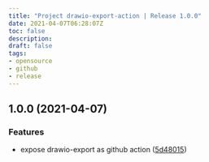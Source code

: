 ```yaml
---
title: "Project drawio-export-action | Release 1.0.0"
date: 2021-04-07T06:28:07Z
toc: false
description: 
draft: false
tags:
- opensource
- github
- release
---
```

## 1.0.0 (2021-04-07)


### Features

* expose drawio-export as github action ([5d48015](http://github.com/rlespinasse/drawio-export-action/commit/5d48015f3e8be66b71d05e93eb85a6f207b69e12))



